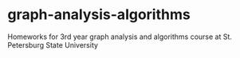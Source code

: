 # graph-analysis-algorithms
Homeworks for 3rd year graph analysis and algorithms course at St. Petersburg State University

